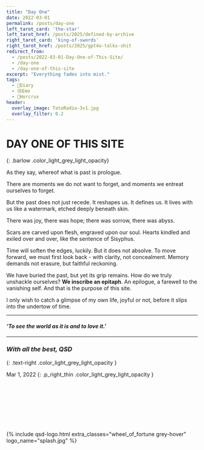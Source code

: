 ```yaml
---
title: "Day One"
date: 2022-03-01
permalink: /posts/day-one
left_tarot_card: 'the-star'
left_tarot_href: /posts/2025/defined-by-archive
right_tarot_card: 'king-of-swords'
right_tarot_href: /posts/2025/gpt4o-talks-shit
redirect_from: 
  - /posts/2022-03-01-Day-One-of-This-Site/
  - /day-one
  - /day-one-of-this-site
excerpt: "Everything fades into mist."
tags:
  - 📘Diary
  - 😢Emo
  - 💍Horcrux
header:
  overlay_image: TateRadio-3v1.jpg
  overlay_filter: 0.2
---
```


# DAY ONE OF THIS SITE
{: .barlow .color_light_grey_light_opacity}

As they say, whereof what is past is prologue.

There are moments we do not want to forget, and moments we entreat ourselves to forget. 

But the past does not just recede. It reshapes us. It defines us. It lives with us like a watermark, etched deeply beneath skin. 

There was joy, there was hope; there was sorrow, there was abyss. 

Scars are carved upon flesh, engraved upon our soul. Hearts kindled and exiled over and over, like the sentence of Sisyphus.

Time will soften the edges, luckily. But it does not absolve. To move forward, we must first look back - with clarity, not concealment. Memory demands not erasure, but faithful reckoning.

We have buried the past, but yet its grip remains. How do we truly unshackle ourselves? **We inscribe an epitaph**. An epilogue, a farewell to the vanishing self. And that is the purpose of this site.

I only wish to catch a glimpse of my own life, joyful or not, before it slips into the undertow of time.

--- 
<h4 class="text-center macaron grey-hover" style='font-style: italic; cursor: crosshair;'>‘To see the world as it is and to love it.’</h4>

---

### *With all the best, QSD*
{: .text-right .color_light_grey_light_opacity }

Mar 1, 2022
{: .p_right_thin .color_light_grey_light_opacity }

<div style="height: 8em;"></div>

{% include qsd-logo.html extra_classes="wheel_of_fortune grey-hover" logo_name="splash.jpg" %}